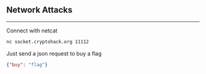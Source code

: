 ## Network Attacks
___
Connect with netcat 
```bash
nc socket.cryptohack.org 11112
```

Just send a json request to buy  a flag

```json
{"buy": "flag"}
```